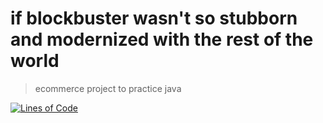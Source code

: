 # if blockbuster wasn't so stubborn and modernized with the rest of the world
> ecommerce project to practice java

[![Lines of Code](https://sonarcloud.io/api/project_badges/measure?project=jessicamcg_blockbuster-app&metric=ncloc)](https://sonarcloud.io/summary/new_code?id=jessicamcg_blockbuster-app)
